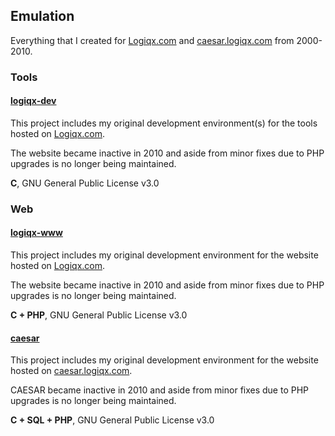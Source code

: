 ## Emulation

Everything that I created for [Logiqx.com](http://www.logiqx.com/) and [caesar.logiqx.com](http://caesar.logiqx.com/) from 2000-2010.



### Tools

#### [logiqx-dev](https://github.com/Logiqx/logiqx-dev)

This project includes my original development environment(s) for the tools hosted on [Logiqx.com](http://www.logiqx.com/).

The website became inactive in 2010 and aside from minor fixes due to PHP upgrades is no longer being maintained.

**C**, GNU General Public License v3.0



### Web

#### [logiqx-www](https://github.com/Logiqx/logiqx-www)

This project includes my original development environment for the website hosted on [Logiqx.com](http://www.logiqx.com/).

The website became inactive in 2010 and aside from minor fixes due to PHP upgrades is no longer being maintained.

**C + PHP**, GNU General Public License v3.0



#### [caesar](https://github.com/Logiqx/caesar)

This project includes my original development environment for the website hosted on [caesar.logiqx.com](http://caesar.logiqx.com/).

CAESAR became inactive in 2010 and aside from minor fixes due to PHP upgrades is no longer being maintained.

**C + SQL + PHP**, GNU General Public License v3.0


